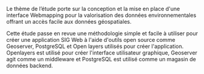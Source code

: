 Le thème de l’étude porte sur la conception et la mise en place d'une interface Webmapping pour la valorisation des données environnementales offrant un accès facile aux données géospatiales.

Cette étude passe en revue une méthodologie simple et facile à utiliser pour créer une application SIG Web à l'aide d'outils open source comme Geoserver, PostgreSQL et Open layers utilisés pour créer l'application. 
Openlayers est utilisé pour créer l'interface utilisateur graphique, Geoserver agit comme un middleware et PostgreSQL est utilisé comme un magasin de données backend.
